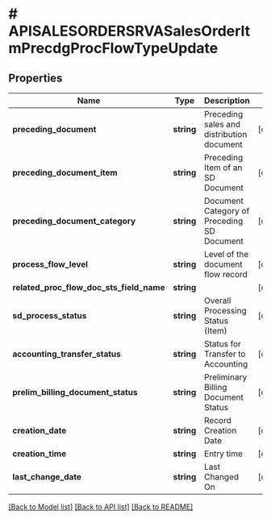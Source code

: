 # # APISALESORDERSRVASalesOrderItmPrecdgProcFlowTypeUpdate

## Properties

Name | Type | Description | Notes
------------ | ------------- | ------------- | -------------
**preceding_document** | **string** | Preceding sales and distribution document | [optional]
**preceding_document_item** | **string** | Preceding Item of an SD Document | [optional]
**preceding_document_category** | **string** | Document Category of Preceding SD Document | [optional]
**process_flow_level** | **string** | Level of the document flow record | [optional]
**related_proc_flow_doc_sts_field_name** | **string** |  | [optional]
**sd_process_status** | **string** | Overall Processing Status (Item) | [optional]
**accounting_transfer_status** | **string** | Status for Transfer to Accounting | [optional]
**prelim_billing_document_status** | **string** | Preliminary Billing Document Status | [optional]
**creation_date** | **string** | Record Creation Date | [optional]
**creation_time** | **string** | Entry time | [optional]
**last_change_date** | **string** | Last Changed On | [optional]

[[Back to Model list]](../../README.md#models) [[Back to API list]](../../README.md#endpoints) [[Back to README]](../../README.md)
